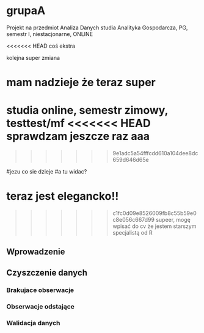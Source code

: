 # grupaA

Projekt na przedmiot Analiza Danych studia Analityka Gospodarcza, PG, semestr I, niestacjonarne, ONLINE

<<<<<<< HEAD
coś ekstra

kolejna super zmiana

mam nadzieje że teraz super
=======
studia online, semestr zimowy, testtest/mf
<<<<<<< HEAD
sprawdzam jeszcze raz 
aaa
=======
>>>>>>> 9e1adc5a54fffcdd610a104dee8dc659d646d65e




#jezu co sie dzieje 
#a tu widac? 

teraz jest elegancko!! 
=======
>>>>>>> c1fc0d09e8526009fb8c55b59e0c8e056c667d99
supeer, mogę wpisać do cv że jestem starszym specjalistą od R 

## Wprowadzenie 

## Czyszczenie danych 

### Brakujace obserwacje 

### Obserwacje odstające 

### Walidacja danych 

